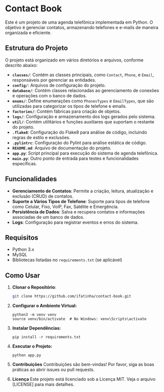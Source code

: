 # Contact Book

Este é um projeto de uma agenda telefônica implementada em Python. O objetivo é gerenciar contatos, armazenando telefones e e-mails de maneira organizada e eficiente.

## Estrutura do Projeto

O projeto está organizado em vários diretórios e arquivos, conforme descrito abaixo:

- **`classes/`**: Contém as classes principais, como `Contact`, `Phone`, e `Email`, responsáveis por gerenciar as entidades.
- **`config/`**: Arquivos de configuração do projeto.
- **`database/`**: Contém classes relacionadas ao gerenciamento de conexões e operações com o banco de dados.
- **`enums/`**: Define enumerações como `PhonesTypes` e `EmailTypes`, que são utilizadas para categorizar os tipos de telefone e emails.
- **`factories/`**: Contém fábricas para criação de objetos.
- **`logs/`**: Configuração e armazenamento dos logs gerados pelo sistema.
- **`util/`**: Contém utilitários e funções auxiliares que suportam o restante do projeto.
- **`.flake8`**: Configuração do Flake8 para análise de código, incluindo regras de estilo e exclusões.
- **`.pylintrc`**: Configuração do Pylint para análise estática de código.
- **`README.md`**: Arquivo de documentação do projeto.
- **`app.py`**: Script principal para execução do sistema de agenda telefônica.
- **`main.py`**: Outro ponto de entrada para testes e funcionalidades específicas.

## Funcionalidades

- **Gerenciamento de Contatos**: Permite a criação, leitura, atualização e exclusão (CRUD) de contatos.
- **Suporte a Vários Tipos de Telefone**: Suporte para tipos de telefone como Celular, Fixo, VoIP, Fax, Satélite e Emergência.
- **Persistência de Dados**: Salva e recupera contatos e informações associadas de um banco de dados.
- **Logs**: Configuração para registrar eventos e erros do sistema.

## Requisitos

- Python 3.x
- MySQL
- Bibliotecas listadas no `requirements.txt` (se aplicável)

## Como Usar

1. **Clonar o Repositório**:
   ```bash
   git clone https://github.com/ifatinha/contact-book.git

2. **Configurar o Ambiente Virtual:**
    ```
    python3 -m venv venv
    source venv/bin/activate  # No Windows: venv\Scripts\activate
    ```

3. **Instalar Dependências:**
    ```
    pip install -r requirements.txt
    ```

3. **Executar o Projeto:**
    ```
    python app.py
    ```

4. **Contribuições**
Contribuições são bem-vindas! Por favor, siga as boas práticas ao abrir issues ou pull requests.

5. **Licença**
Este projeto está licenciado sob a Licença MIT. Veja o arquivo [LICENSE] para mais detalhes.
